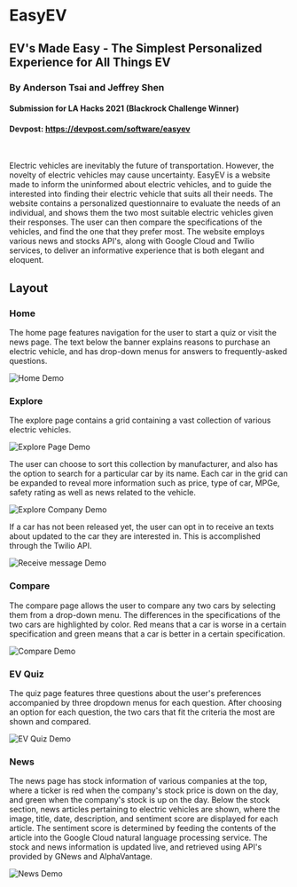 # EasyEV
## EV's Made Easy - The Simplest Personalized Experience for All Things EV
### By Anderson Tsai and Jeffrey Shen
#### Submission for LA Hacks 2021 (Blackrock Challenge Winner)
#### Devpost: https://devpost.com/software/easyev
<br>

Electric vehicles are inevitably the future of transportation. However, the novelty of electric vehicles may cause uncertainty. EasyEV is a website made to inform the uninformed about electric vehicles, and to guide the interested into finding their electric vehicle that suits all their needs. The website contains a personalized questionnaire to evaluate the needs of an individual, and shows them the two most suitable electric vehicles given their responses. The user can then compare the specifications of the vehicles, and find the one that they prefer most. The website employs various news and stocks API's, along with Google Cloud and Twilio services, to deliver an informative experience that is both elegant and eloquent.

## Layout
### Home
The home page features navigation for the user to start a quiz or visit the news page. The text below the banner explains reasons to purchase an electric vehicle, and has drop-down menus for answers to frequently-asked questions.

![Home Demo](https://i.imgur.com/dsrnX51.gif)

### Explore
The explore page contains a grid containing a vast collection of various electric vehicles. 

![Explore Page Demo](https://i.imgur.com/l7xcV09.gif)

The user can choose to sort this collection by manufacturer, and also has the option to search for a particular car by its name. Each car in the grid can be expanded to reveal more information such as price, type of car, MPGe, safety rating as well as news related to the vehicle. 

![Explore Company Demo](https://i.imgur.com/qPSavsW.gif)

If a car has not been released yet, the user can opt in to receive an texts about updated to the car they are interested in. This is accomplished through the Twilio API.

![Receive message Demo](https://i.imgur.com/c0P5Eal.gif)


### Compare
The compare page allows the user to compare any two cars by selecting them from a drop-down menu. The differences in the specifications of the two cars are highlighted by color. Red means that a car is worse in a certain specification and green means that a car is better in a certain specification.

![Compare Demo](https://i.imgur.com/KA8A6MM.gif)

### EV Quiz
The quiz page features three questions about the user's preferences accompanied by three dropdown menus for each question. After choosing an option for each question, the two cars that fit the criteria the most are shown and compared.

![EV Quiz Demo](https://i.imgur.com/yjuiwwZ.gif)

### News
The news page has stock information of various companies at the top, where a ticker is red when the company's stock price is down on the day, and green when the company's stock is up on the day. Below the stock section, news articles pertaining to electric vehicles are shown, where the image, title, date, description, and sentiment score are displayed for each article. The sentiment score is determined by feeding the contents of the article into the Google Cloud natural language processing service. The stock and news information is updated live, and retrieved using API's provided by GNews and AlphaVantage.

![News Demo](https://i.imgur.com/YL9kT7a.gif)
